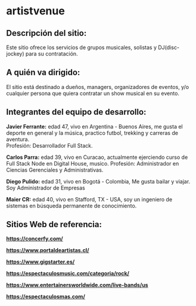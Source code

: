 # artistvenue

## Descripción del sitio:
Este sitio ofrece los servicios de grupos musicales, solistas y DJ(disc-jockey) para su contratación.

## A quién va dirigido:
El sitio está destinado a dueños, managers, organizadores de eventos, y/o cualquier persona que quiera contratar un show musical en su evento.

## Integrantes del equipo de desarrollo:
**Javier Ferrante:** edad 47, vivo en Argentina - Buenos Aires, me gusta el deporte en general y la música, practico futbol, trekking y carreras de aventura.  
Profesión: Desarrollador Full Stack.

**Carlos Parra:** edad 39, vivo en Curacao, actualmente ejerciendo curso de Full Stack Node en Digital House, musico.
Profesión: Administrador en Ciencias Gerenciales y Administrativas.

**Diego Pulido:** edad 31, vivo en Bogotá - Colombia, Me gusta bailar y viajar. Soy Administrador de Empresas

**Maier CR:** edad 40, vivo en Stafford, TX - USA, soy un ingeniero de sistemas en búsqueda permanente de conocimiento.

## Sitios Web de referencia:

**https://concerfy.com/**

**https://www.portaldeartistas.cl/**

**https://www.gigstarter.es/**

**https://espectaculosmusic.com/categoria/rock/**

**https://www.entertainersworldwide.com/live-bands/us**

**https://espectaculosmas.com/**
